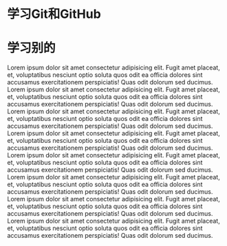 # 学习Git和GitHub

   

# 学习别的
  Lorem ipsum dolor sit amet consectetur adipisicing elit. Fugit amet placeat, et, voluptatibus nesciunt optio soluta quos odit ea officia dolores sint accusamus exercitationem perspiciatis! Quas odit dolorum sed ducimus.
   Lorem ipsum dolor sit amet consectetur adipisicing elit. Fugit amet placeat, et, voluptatibus nesciunt optio soluta quos odit ea officia dolores sint accusamus exercitationem perspiciatis! Quas odit dolorum sed ducimus.
   Lorem ipsum dolor sit amet consectetur adipisicing elit. Fugit amet placeat, et, voluptatibus nesciunt optio soluta quos odit ea officia dolores sint accusamus exercitationem perspiciatis! Quas odit dolorum sed ducimus.
   Lorem ipsum dolor sit amet consectetur adipisicing elit. Fugit amet placeat, et, voluptatibus nesciunt optio soluta quos odit ea officia dolores sint accusamus exercitationem perspiciatis! Quas odit dolorum sed ducimus.
   Lorem ipsum dolor sit amet consectetur adipisicing elit. Fugit amet placeat, et, voluptatibus nesciunt optio soluta quos odit ea officia dolores sint accusamus exercitationem perspiciatis! Quas odit dolorum sed ducimus.
   Lorem ipsum dolor sit amet consectetur adipisicing elit. Fugit amet placeat, et, voluptatibus nesciunt optio soluta quos odit ea officia dolores sint accusamus exercitationem perspiciatis! Quas odit dolorum sed ducimus.
   Lorem ipsum dolor sit amet consectetur adipisicing elit. Fugit amet placeat, et, voluptatibus nesciunt optio soluta quos odit ea officia dolores sint accusamus exercitationem perspiciatis! Quas odit dolorum sed ducimus.
   Lorem ipsum dolor sit amet consectetur adipisicing elit. Fugit amet placeat, et, voluptatibus nesciunt optio soluta quos odit ea officia dolores sint accusamus exercitationem perspiciatis! Quas odit dolorum sed ducimus.